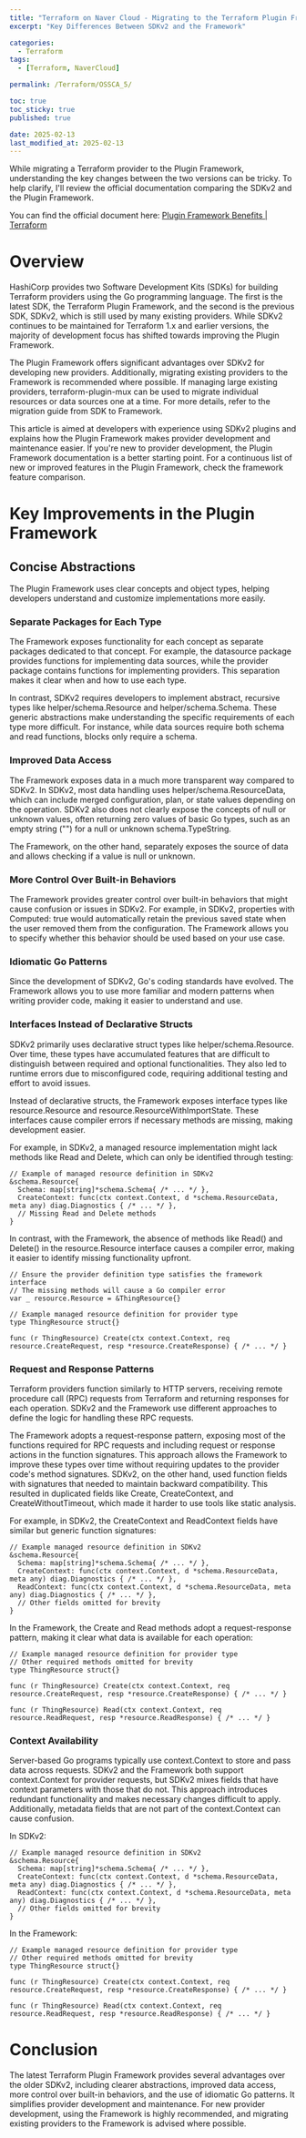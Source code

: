 ```yaml
---
title: "Terraform on Naver Cloud - Migrating to the Terraform Plugin Framework"
excerpt: "Key Differences Between SDKv2 and the Framework"

categories:
  - Terraform
tags:
  - [Terraform, NaverCloud]

permalink: /Terraform/OSSCA_5/

toc: true
toc_sticky: true
published: true

date: 2025-02-13
last_modified_at: 2025-02-13
---
```

While migrating a Terraform provider to the Plugin Framework, understanding the key changes between the two versions can be tricky. To help clarify, I'll review the official documentation comparing the SDKv2 and the Plugin Framework.

You can find the official document here:
[Plugin Framework Benefits | Terraform](https://developer.hashicorp.com/terraform/plugin/framework-benefits#interfaces-instead-of-declarative-structs)

# Overview
HashiCorp provides two Software Development Kits (SDKs) for building Terraform providers using the Go programming language. The first is the latest SDK, the Terraform Plugin Framework, and the second is the previous SDK, SDKv2, which is still used by many existing providers. While SDKv2 continues to be maintained for Terraform 1.x and earlier versions, the majority of development focus has shifted towards improving the Plugin Framework.

The Plugin Framework offers significant advantages over SDKv2 for developing new providers. Additionally, migrating existing providers to the Framework is recommended where possible. If managing large existing providers, terraform-plugin-mux can be used to migrate individual resources or data sources one at a time. For more details, refer to the migration guide from SDK to Framework.

This article is aimed at developers with experience using SDKv2 plugins and explains how the Plugin Framework makes provider development and maintenance easier. If you're new to provider development, the Plugin Framework documentation is a better starting point. For a continuous list of new or improved features in the Plugin Framework, check the framework feature comparison.

# Key Improvements in the Plugin Framework

## Concise Abstractions
The Plugin Framework uses clear concepts and object types, helping developers understand and customize implementations more easily.

### Separate Packages for Each Type
The Framework exposes functionality for each concept as separate packages dedicated to that concept. For example, the datasource package provides functions for implementing data sources, while the provider package contains functions for implementing providers. This separation makes it clear when and how to use each type.

In contrast, SDKv2 requires developers to implement abstract, recursive types like helper/schema.Resource and helper/schema.Schema. These generic abstractions make understanding the specific requirements of each type more difficult. For instance, while data sources require both schema and read functions, blocks only require a schema.

### Improved Data Access
The Framework exposes data in a much more transparent way compared to SDKv2. In SDKv2, most data handling uses helper/schema.ResourceData, which can include merged configuration, plan, or state values depending on the operation. SDKv2 also does not clearly expose the concepts of null or unknown values, often returning zero values of basic Go types, such as an empty string ("") for a null or unknown schema.TypeString.

The Framework, on the other hand, separately exposes the source of data and allows checking if a value is null or unknown.

### More Control Over Built-in Behaviors
The Framework provides greater control over built-in behaviors that might cause confusion or issues in SDKv2. For example, in SDKv2, properties with Computed: true would automatically retain the previous saved state when the user removed them from the configuration. The Framework allows you to specify whether this behavior should be used based on your use case.

### Idiomatic Go Patterns
Since the development of SDKv2, Go's coding standards have evolved. The Framework allows you to use more familiar and modern patterns when writing provider code, making it easier to understand and use.

### Interfaces Instead of Declarative Structs
SDKv2 primarily uses declarative struct types like helper/schema.Resource. Over time, these types have accumulated features that are difficult to distinguish between required and optional functionalities. They also led to runtime errors due to misconfigured code, requiring additional testing and effort to avoid issues.

Instead of declarative structs, the Framework exposes interface types like resource.Resource and resource.ResourceWithImportState. These interfaces cause compiler errors if necessary methods are missing, making development easier.

For example, in SDKv2, a managed resource implementation might lack methods like Read and Delete, which can only be identified through testing:

```
// Example of managed resource definition in SDKv2
&schema.Resource{
  Schema: map[string]*schema.Schema{ /* ... */ },
  CreateContext: func(ctx context.Context, d *schema.ResourceData, meta any) diag.Diagnostics { /* ... */ },
  // Missing Read and Delete methods
}
```

In contrast, with the Framework, the absence of methods like Read() and Delete() in the resource.Resource interface causes a compiler error, making it easier to identify missing functionality upfront.

```
// Ensure the provider definition type satisfies the framework interface
// The missing methods will cause a Go compiler error
var _ resource.Resource = &ThingResource{}

// Example managed resource definition for provider type
type ThingResource struct{}

func (r ThingResource) Create(ctx context.Context, req resource.CreateRequest, resp *resource.CreateResponse) { /* ... */ }
```
### Request and Response Patterns
Terraform providers function similarly to HTTP servers, receiving remote procedure call (RPC) requests from Terraform and returning responses for each operation. SDKv2 and the Framework use different approaches to define the logic for handling these RPC requests.

The Framework adopts a request-response pattern, exposing most of the functions required for RPC requests and including request or response actions in the function signatures. This approach allows the Framework to improve these types over time without requiring updates to the provider code's method signatures. SDKv2, on the other hand, used function fields with signatures that needed to maintain backward compatibility. This resulted in duplicated fields like Create, CreateContext, and CreateWithoutTimeout, which made it harder to use tools like static analysis.

For example, in SDKv2, the CreateContext and ReadContext fields have similar but generic function signatures:

```
// Example managed resource definition in SDKv2
&schema.Resource{
  Schema: map[string]*schema.Schema{ /* ... */ },
  CreateContext: func(ctx context.Context, d *schema.ResourceData, meta any) diag.Diagnostics { /* ... */ },
  ReadContext: func(ctx context.Context, d *schema.ResourceData, meta any) diag.Diagnostics { /* ... */ },
  // Other fields omitted for brevity
}
```
In the Framework, the Create and Read methods adopt a request-response pattern, making it clear what data is available for each operation:

```
// Example managed resource definition for provider type
// Other required methods omitted for brevity
type ThingResource struct{}

func (r ThingResource) Create(ctx context.Context, req resource.CreateRequest, resp *resource.CreateResponse) { /* ... */ }

func (r ThingResource) Read(ctx context.Context, req resource.ReadRequest, resp *resource.ReadResponse) { /* ... */ }
```
### Context Availability
Server-based Go programs typically use context.Context to store and pass data across requests. SDKv2 and the Framework both support context.Context for provider requests, but SDKv2 mixes fields that have context parameters with those that do not. This approach introduces redundant functionality and makes necessary changes difficult to apply. Additionally, metadata fields that are not part of the context.Context can cause confusion.

In SDKv2:
```
// Example managed resource definition in SDKv2
&schema.Resource{
  Schema: map[string]*schema.Schema{ /* ... */ },
  CreateContext: func(ctx context.Context, d *schema.ResourceData, meta any) diag.Diagnostics { /* ... */ },
  ReadContext: func(ctx context.Context, d *schema.ResourceData, meta any) diag.Diagnostics { /* ... */ },
  // Other fields omitted for brevity
}
```

In the Framework:
```
// Example managed resource definition for provider type
// Other required methods omitted for brevity
type ThingResource struct{}

func (r ThingResource) Create(ctx context.Context, req resource.CreateRequest, resp *resource.CreateResponse) { /* ... */ }

func (r ThingResource) Read(ctx context.Context, req resource.ReadRequest, resp *resource.ReadResponse) { /* ... */ }
```

# Conclusion
The latest Terraform Plugin Framework provides several advantages over the older SDKv2, including clearer abstractions, improved data access, more control over built-in behaviors, and the use of idiomatic Go patterns. It simplifies provider development and maintenance. For new provider development, using the Framework is highly recommended, and migrating existing providers to the Framework is advised where possible.